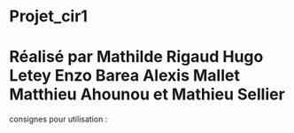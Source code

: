 # Projet_cir1
# Réalisé par Mathilde Rigaud Hugo Letey Enzo Barea Alexis Mallet Matthieu Ahounou et Mathieu Sellier
consignes pour utilisation :
